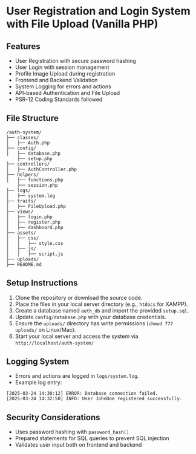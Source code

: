 # User Registration and Login System with File Upload (Vanilla PHP)

## Features
- User Registration with secure password hashing
- User Login with session management
- Profile Image Upload during registration
- Frontend and Backend Validation
- System Logging for errors and actions
- API-based Authentication and File Upload
- PSR-12 Coding Standards followed

## File Structure
```
/auth-system/
├── classes/
│   ├── Auth.php
├── config/
│   ├── database.php
    ├── setup.php
├── controllers/
│   ├── AuthController.php
├── helpers/
│   ├── functions.php
    ├── session.php
├── logs/
│   ├── system.log
├── traits/
│   ├── FileUpload.php
├── views/
│   ├── login.php
│   ├── register.php
│   ├── dashboard.php
├── assets/
│   ├── css/
│   │   ├── style.css
│   ├── js/
│   │   ├── script.js
├── uploads/
├── README.md
```

## Setup Instructions
1. Clone the repository or download the source code.
2. Place the files in your local server directory (e.g., `htdocs` for XAMPP).
3. Create a database named `auth_db` and import the provided `setup.sql`.
4. Update `config/database.php` with your database credentials.
5. Ensure the `uploads/` directory has write permissions (`chmod 777 uploads/` on Linux/Mac).
6. Start your local server and access the system via `http://localhost/auth-system/`

## Logging System
- Errors and actions are logged in `logs/system.log`.
- Example log entry:
```
[2025-03-24 14:30:12] ERROR: Database connection failed.
[2025-03-24 14:32:50] INFO: User JohnDoe registered successfully.
```

## Security Considerations
- Uses password hashing with `password_hash()`
- Prepared statements for SQL queries to prevent SQL injection
- Validates user input both on frontend and backend


